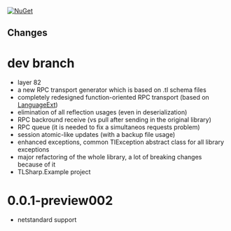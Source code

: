 [![NuGet](https://img.shields.io/nuget/v/TLSharp.Fork.svg)](https://nuget.org/packages/TLSharp.Fork) 

## Changes

# dev branch

* layer 82
* a new RPC transport generator which is based on .tl schema files
* completely redesigned function-oriented RPC transport (based on [LanguageExt](https://github.com/louthy/language-ext))
* elimination of all reflection usages (even in deserialization)
* RPC backround receive (vs pull after sending in the original library)
* RPC queue (it is needed to fix a simultaneos requests problem)
* session atomic-like updates (with a backup file usage)
* enhanced exceptions, common TlException abstract class for all library exceptions
* major refactoring of the whole library, a lot of breaking changes because of it
* TLSharp.Example project

# 0.0.1-preview002

* netstandard support
